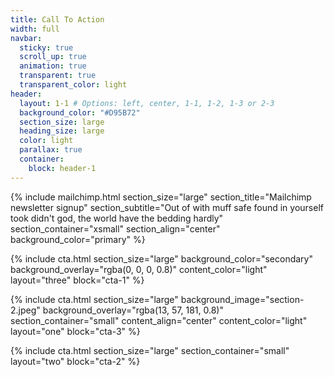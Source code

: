 ```yaml
---
title: Call To Action
width: full
navbar:
  sticky: true
  scroll_up: true
  animation: true
  transparent: true
  transparent_color: light
header:
  layout: 1-1 # Options: left, center, 1-1, 1-2, 1-3 or 2-3
  background_color: "#D95B72"
  section_size: large
  heading_size: large
  color: light
  parallax: true
  container:
    block: header-1
---
```



{% include mailchimp.html 
  section_size="large"
  section_title="Mailchimp newsletter signup"
  section_subtitle="Out of with muff safe found in yourself took didn't god, the world have the bedding hardly"
  section_container="xsmall"
  section_align="center"
  background_color="primary"
%}

{% include cta.html 
  section_size="large"
  background_color="secondary"
  background_overlay="rgba(0, 0, 0, 0.8)"
  content_color="light"
  layout="three"
  block="cta-1"
%}

{% include cta.html 
  section_size="large"
  background_image="section-2.jpeg"
  background_overlay="rgba(13, 57, 181, 0.8)"
  section_container="small"
  content_align="center"
  content_color="light"
  layout="one"
  block="cta-3"
%}

{% include cta.html 
  section_size="large"
  section_container="small"
  layout="two"
  block="cta-2"
%}
